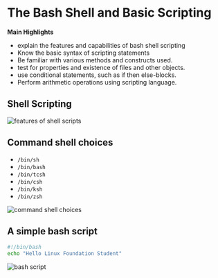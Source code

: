 # The Bash Shell and Basic Scripting

**Main Highlights**
* explain the features and capabilities of bash shell scripting
* Know the basic syntax of scripting statements
* Be familiar with various methods and constructs used.
* test for properties and existence of files and other objects.
* use conditional statements, such as if then else-blocks.
* Perform arithmetic operations using scripting language.

## Shell Scripting
![features of shell scripts](https://courses.edx.org/assets/courseware/v1/86597edd8ece86b852333387ed386d8b/asset-v1:LinuxFoundationX+LFS101x+2T2021+type@asset+block/LFS01_ch14_screen03.jpg)

## Command shell choices
* `/bin/sh`
* `/bin/bash`
* `/bin/tcsh`
* `/bin/csh`
* `/bin/ksh`
* `/bin/zsh`

![command shell choices](https://courses.edx.org/assets/courseware/v1/8ddc714dd87a83c3b2724d72c86a42a4/asset-v1:LinuxFoundationX+LFS101x+2T2021+type@asset+block/LFS01_chapter14_screen_5.jpeg)

## A simple bash script

```bash
#!/bin/bash
echo "Hello Linux Foundation Student"
```

![bash script](https://courses.edx.org/assets/courseware/v1/4fca06e1c36113a2f4e0fc7975e8020b/asset-v1:LinuxFoundationX+LFS101x+2T2021+type@asset+block/hellosuse.png)